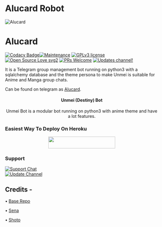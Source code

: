 
# Alucard Robot
![Alucard](https://telegra.ph/file/e65a45a722a371b3f885b.jpg)
# Alucard
[![Codacy Badge](https://app.codacy.com/project/badge/Grade/729d680436084e0a9cb16f0e875dc097)](https://www.codacy.com/gh/DarkSoulxUltra/DestinyBot/dashboard?utm_source=github.com&amp;utm_medium=referral&amp;utm_content=DarkSoulxUltra/DestinyBot&amp;utm_campaign=Badge_Grade_Settings)[![Maintenance](https://img.shields.io/badge/Maintained%3F-yes-green.svg)](https://github.com/DarkSoulxUltra/DestinyBot/graphs/commit-activity) [![GPLv3 license](https://img.shields.io/badge/License-GPLv3-blue.svg)](https://perso.crans.org/besson/LICENSE.html) [![Open Source Love svg2](https://badges.frapsoft.com/os/v2/open-source.svg?v=103)](https://github.com/ellerbrock/open-source-badges/) [![PRs Welcome](https://img.shields.io/badge/PRs-welcome-brightgreen.svg?style=flat-square)](https://makeapullrequest.com) [![Updates channel!](https://img.shields.io/badge/Join%20Channel-!-red)](https://t.me/unmei_updates)

It is a Telegram group management bot running on python3 with a sqlalchemy database and the theme persona to make Unmei is suitable for Anime and Manga group chats.

Can be found on telegram as [Alucard](https://t.me/Alucard_Robot).


<h4><p align="center"> Unmei (Destiny) Bot </p></h4>

<p align="center">Unmei Bot is a modular bot running on python3 with anime theme and have a lot features.</p>


### Easiest Way To Deploy On Heroku 

<p align="center"><a href="https://heroku.com/deploy?template=https://github.com/FreakMask/DestinyBot"> <img src="https://img.shields.io/badge/Deploy%20To%20Heroku-blue?style=for-the-badge&logo=heroku" width="220" height="38.45"/></a></p>


### Support
<p>
<a href="https://t.me/HellSing_Organisation"> <img src="https://img.shields.io/badge/Support-Chat-blue?&logo=telegram" alt="Support Chat" /> </a><br>
<a href="https://t.me/HellSing_updates"> <img src="https://img.shields.io/badge/Update-Channel-blue?&logo=telegram" alt="Update Channel" /> </a><br>
</p>

## Credits -
• [Base Repo](https://github.com/kennedy-ex/EmikoRobot)

• [Sena](https://github.com/kennedy-ex)

• [Shoto](https://github.com/DarkSoulxUltra)
